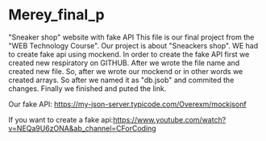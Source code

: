 # Merey_final_p
"Sneaker shop" website with fake API
This file is our final project from the "WEB Technology Course". Our project is about "Sneackers shop". WE had to create fake api using mockend. 
In order to create the fake API first we created new respiratory on GITHUB. After we wrote the file name and created new file. 
So, after we wrote our mockend or in other words we created arrays. So after we named it as "db.jsob" and commited the changes. Finally we finished and puted the link.

Our fake API: https://my-json-server.typicode.com/Overexm/mockjsonf

If you want to create a fake api:https://www.youtube.com/watch?v=NEQa9U6zONA&ab_channel=CForCoding
